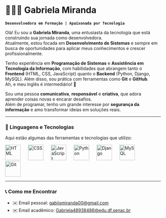 # 👩🏻‍💻 Gabriela Miranda

**`Desenvolvedora em Formação | Apaixonada por Tecnologia`**

Olá! Eu sou a **Gabriela Miranda**, uma entusiasta da tecnologia que está construindo sua jornada como desenvolvedora.  
Atualmente, estou focada em **Desenvolvimento de Sistemas** e sempre em busca de oportunidades para aplicar meus conhecimentos e crescer profissionalmente.  

Tenho experiência em **Programação de Sistemas** e **Assistência em Tecnologia da Informação**, com habilidades que abrangem tanto o **Frontend** (HTML, CSS, JavaScript) quanto o **Backend** (Python, Django, MySQL). Além disso, sou prática com ferramentas como **Git** e **GitHub**.  
Ah, e meu inglês é intermediário! 🚀  

Sou uma pessoa **comunicativa**, **responsável** e **criativa**, que adora aprender coisas novas e encarar desafios.  
Além de programar, tenho um grande interesse por **segurança da informação** e amo transformar ideias em soluções reais.  

---

### 🚀 Linguagens e Tecnologias

Aqui estão algumas das ferramentas e tecnologias que utilizo:

<p align="left">
    <img 
        alt="HTML"
        title="HTML" 
        width="50px" 
        style="padding-right: 20px;" 
        src="https://cdn.jsdelivr.net/gh/devicons/devicon@latest/icons/html5/html5-original.svg" 
    />
    <img 
        alt="CSS" 
        title="CSS"
        width="50px" 
        style="padding-right: 20px;" 
        src="https://cdn.jsdelivr.net/gh/devicons/devicon@latest/icons/css3/css3-original.svg" 
    />
    <img 
        alt="JavaScript" 
        title="JavaScript"
        width="50px" 
        style="padding-right: 20px;" 
        src="https://cdn.jsdelivr.net/gh/devicons/devicon@latest/icons/javascript/javascript-original.svg" 
    />
    <img 
        alt="Python" 
        title="Python"
        width="50px" 
        style="padding-right: 20px;" 
        src="https://cdn.jsdelivr.net/gh/devicons/devicon@latest/icons/python/python-original.svg" 
    />
    <img 
        alt="Django" 
        title="Django"
        width="50px" 
        style="padding-right: 20px;" 
        src="https://cdn.jsdelivr.net/gh/devicons/devicon@latest/icons/django/django-plain.svg" 
    />
    <img 
        alt="MySQL" 
        title="MySQL"
        width="50px" 
        style="padding-right: 20px;" 
        src="https://cdn.jsdelivr.net/gh/devicons/devicon@latest/icons/mysql/mysql-original.svg" 
    />
    <img 
        alt="Git" 
        title="Git"
        width="50px" 
        style="padding-right: 20px;" 
        src="https://cdn.jsdelivr.net/gh/devicons/devicon@latest/icons/git/git-original.svg" 
    />
</p>

---

### 📞 Como me Encontrar

- ✉️ Email pessoal: [gabiismiranda00@gmail.com](mailto:gabiismiranda00@gmail.com)  
- ✉️ Email acadêmico: [Gabriela48938486@edu.df.senac.br](mailto:Gabriela48938486@edu.df.senac.br)  
